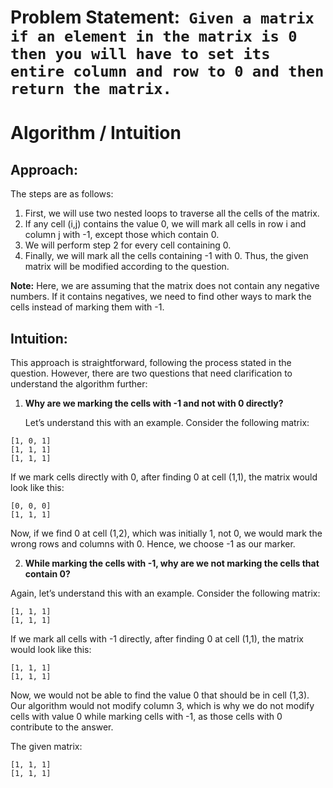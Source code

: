 # Problem Statement:``` Given a matrix if an element in the matrix is 0 then you will have to set its entire column and row to 0 and then return the matrix.```


# Algorithm / Intuition

## Approach:

The steps are as follows:

1. First, we will use two nested loops to traverse all the cells of the matrix.
2. If any cell (i,j) contains the value 0, we will mark all cells in row i and column j with -1, except those which contain 0.
3. We will perform step 2 for every cell containing 0.
4. Finally, we will mark all the cells containing -1 with 0.
   Thus, the given matrix will be modified according to the question.

**Note:** Here, we are assuming that the matrix does not contain any negative numbers. If it contains negatives, we need to find other ways to mark the cells instead of marking them with -1.

## Intuition:

This approach is straightforward, following the process stated in the question. However, there are two questions that need clarification to understand the algorithm further:

1. **Why are we marking the cells with -1 and not with 0 directly?**

   Let’s understand this with an example. Consider the following matrix:

```
[1, 0, 1]
[1, 1, 1]
[1, 1, 1]
```

If we mark cells directly with 0, after finding 0 at cell (1,1), the matrix would look like this:

```[0, 0, 0]
[0, 0, 0]
[1, 1, 1]
```


Now, if we find 0 at cell (1,2), which was initially 1, not 0, we would mark the wrong rows and columns with 0. Hence, we choose -1 as our marker.

2. **While marking the cells with -1, why are we not marking the cells that contain 0?**

Again, let’s understand this with an example. Consider the following matrix:

```[1, 0, 1]
[1, 1, 1]
[1, 1, 1]
```

If we mark all cells with -1 directly, after finding 0 at cell (1,1), the matrix would look like this:

```[-1, -1, -1]
[1, 1, 1]
[1, 1, 1]
```

Now, we would not be able to find the value 0 that should be in cell (1,3). Our algorithm would not modify column 3, which is why we do not modify cells with value 0 while marking cells with -1, as those cells with 0 contribute to the answer.

The given matrix:

```[1, 0, 1]
[1, 1, 1]
[1, 1, 1]
```

